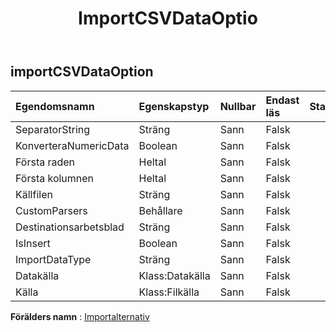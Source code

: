 ﻿---
title: ImportCSVDataOptio
second_title: Aspose.Cells Cloud Documen
type: docs
url: /sv/specification/model/importcsvdataoption/
description: "Aspose.Cells Molnmodellspecifikation: ImportCSVDataOption. Hantera enkelt Excel och andra kalkylarksdokument med funktioner som att öppna, generera, redigera, dela, slå samman, jämföra och konvertera"
kwords: Excel, Office, Kalkylblad, Cloud REST API, ImportCSVDataOption
weight: 50
---
## **importCSVDataOption**

 

| Egendomsnamn| Egenskapstyp| Nullbar| Endast läs| Standardvärde| Beskrivning|
|:- |:- |:- |:- |:- |:- |
| SeparatorString| Sträng| Sann| Falsk|||
| KonverteraNumericData| Boolean| Sann| Falsk|||
| Första raden| Heltal| Sann| Falsk|||
| Första kolumnen| Heltal| Sann| Falsk|||
| Källfilen| Sträng| Sann| Falsk|||
| CustomParsers| Behållare| Sann| Falsk|||
| Destinationsarbetsblad| Sträng| Sann| Falsk|||
| IsInsert| Boolean| Sann| Falsk|||
| ImportDataType| Sträng| Sann| Falsk|||
| Datakälla| Klass:Datakälla| Sann| Falsk|||
| Källa| Klass:Filkälla| Sann| Falsk|||

**Förälders namn** : [Importalternativ](/specification/model/importoption)

